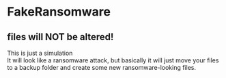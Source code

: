 # FakeRansomware

<h2>files will <b>NOT</b> be altered!</h2>


This is just a simulation <br>
It will look like a ransomware attack, but basically it will just move your files to a backup folder and create some new ransomware-looking files.
